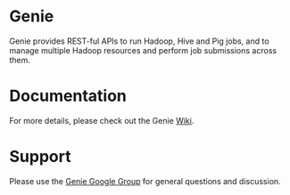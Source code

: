 Genie
=====

Genie provides REST-ful APIs to run Hadoop, Hive and Pig jobs, and to manage multiple 
Hadoop resources and perform job submissions across them.

Documentation
=============

For more details, please check out the Genie [Wiki](https://github.com/Netflix/genie/wiki).

Support
=======

Please use the [Genie Google Group](https://groups.google.com/d/forum/genie-hadoop) for
general questions and discussion.



